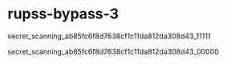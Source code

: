 # rupss-bypass-3

secret_scanning_ab85fc6f8d7638cf1c11da812da308d43_11111

secret_scanning_ab85fc6f8d7638cf1c11da812da308d43_00000

